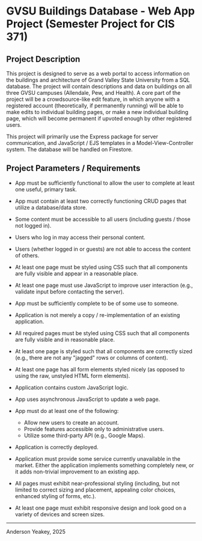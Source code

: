 # GVSU Buildings Database - Web App Project (Semester Project for CIS 371)

## Project Description

This project is designed to serve as a web portal to access information on the buildings and architecture of Grand Valley State University from a SQL database. The project will contain descriptions and data on buildings on all three GVSU campuses (Allendale, Pew, and Health). A core part of the project will be a crowdsource-like edit feature, in which anyone with a registered account (theoretically, if permanently running) will be able to make edits to individual building pages, or make a new individual building page, which will become permanent if upvoted enough by other registered users.

This project will primarily use the Express package for server communication, and JavaScript / EJS templates in a Model-View-Controller system. The database will be handled on Firestore.

## Project Parameters / Requirements

* App must be sufficiently functional to allow the user to complete at least one useful, primary task.
* App must contain at least two correctly functioning CRUD pages that utilize a database/data store.
* Some content must be accessible to all users (including guests / those not logged in).
* Users who log in may access their personal content.
* Users (whether logged in or guests) are not able to access the content of others.
* At least one page must be styled using CSS such that all components are fully visible and appear in a reasonable place.
* At least one page must use JavaScript to improve user interaction (e.g., validate input before contacting the server).

* App must be sufficiently complete to be of some use to someone.
* Application is not merely a copy / re-implementation of an existing application.
* All required pages must be styled using CSS such that all components are fully visible and in reasonable place.
* At least one page is styled such that all components are correctly sized (e.g., there are not any "jagged" rows or columns of content).
* At least one page has all form elements styled nicely (as opposed to using the raw, unstyled HTML form elements).
* Application contains custom JavaScript logic.

* App uses asynchronous JavaScript to update a web page.
* App must do at least one of the following:
    * Allow new users to create an account.
    * Provide features accessible only to administrative users.
    * Utilize some third-party API (e.g., Google Maps).
* Application is correctly deployed.

* Application must provide some service currently unavailable in the market. Either the application implements something completely new, or it adds non-trivial improvement to an existing app.
* All pages must exhibit near-professional styling (including, but not limited to correct sizing and placement, appealing color choices, enhanced styling of forms, etc.).
* At least one page must exhibit responsive design and look good on a variety of devices and screen sizes.

- - -

Anderson Yeakey, 2025